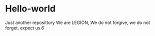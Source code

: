 # Hello-world
Just another reposittory
We are LEGION, We do not forgive, we do not forget, expect us.6
